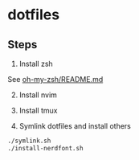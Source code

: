 # dotfiles

## Steps

1. Install zsh

See [oh-my-zsh/README.md](oh-my-zsh/README.md)

2. Install nvim

3. Install tmux

4. Symlink dotfiles and install others

```bash
./symlink.sh
./install-nerdfont.sh
```

